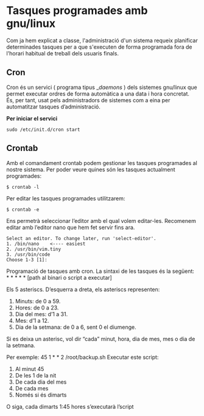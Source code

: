 
# Tasques programades amb gnu/linux
Com ja hem explicat a classe, l'administració d'un sistema requeix planificar determinades tasques per a que s'executen de forma programada fora de l'horari habitual de treball dels usuaris finals.

## Cron
Cron és un servici ( programa tipus __daemons_  ) dels sistemes gnu/linux que permet executar ordres de forma automàtica a una data i hora concretat. És, per tant, usat pels administradors de sistemes com a eina per automatitzar tasques d’administració.

**Per iniciar el servici**

```
sudo /etc/init.d/cron start
```

## Crontab
Amb el comandament crontab podem gestionar les tasques programades al
nostre sistema. 
Per poder veure quines són les tasques actualment programades:
```
$ crontab -l
```
Per editar les tasques programades utilitzarem: 
```
$ crontab -e
```
Ens permetrà seleccionar l’editor amb el qual volem editar-les. Recomenem
editar amb l’editor nano que hem fet servir fins ara.
```
Select an editor. To change later, run 'select-editor'.
1. /bin/nano    <---- easiest
2. /usr/bin/vim.tiny
3. /usr/bin/code
Choose 1-3 [1]:

```
Programació de tasques amb cron.
La sintaxi de les tasques és la següent:
\* \* \* \* \* [path al binari o script a executar]

Els 5 asteriscs. D’esquerra a dreta, els asteriscs representen:
1.  Minuts: de 0 a 59.
2.  Hores: de 0 a 23.
3.  Dia del mes: d’1 a 31.
4.  Mes: d’1 a 12.
5.  Dia de la setmana: de 0 a 6, sent 0 el diumenge.

Si es deixa un asterisc, vol dir “cada” minut, hora, dia de mes, mes o dia de la setmana.

Per exemple:
45 1 \* \* 2 /root/backup.sh
Executar este script:
1.  Al minut 45
2.  De les 1 de la nit
3.  De cada dia del mes
4.  De cada mes
5.  Només si és dimarts

O siga, cada dimarts 1:45 hores s’executarà l’script



